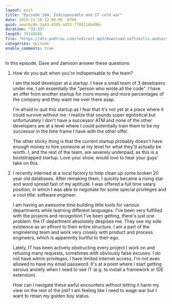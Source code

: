 ```yaml
---
layout: post
title: "Episode 184: Indispensable and IT cold war"
date: 2019-11-18 12:00:00 -0700
guid: aeacbc8e-2a43-42d5-a853-7708116bd96c
duration: "33:33"
length: 35240586
file: "https://dts.podtrac.com/redirect.mp3/download.softskills.audio/sse-184.mp3"
categories: episode
enable_comments: true
---
```


In this episode, Dave and Jamison answer these questions:

1. How do you quit when you're indispensable to the team?
   
   I am the lead developer at a startup. I have a small team of 3 developers under me. I am essentially the "person who wrote all the code". I have an offer from another startup for more money and more percentages of the company and they want me over there asap.
   
   I'm afraid to quit this startup as I fear that it's not yet at a place where it could survive without me. I realize that sounds super egotistical but unfortunately I don't have a successor ATM and none of the other developers are at a level where I could potentially train them to be my successor in the time frame I have with the other offer.
   
   The other sticky thing is that the current startup probably doesn't have enough money to hire someone at my level for what they'd actually be worth. I, and the rest of the team, are severely underpaid, as this is a bootstrapped startup. Love your show, would love to hear your guys' take on this.


2. I recently interned at a local factory to help clean up some broken 20 year old databases. After remaking them, I quickly became a rising star and word spread fast of my aptitude. I was offered a full time salary position, in which I was able to negotiate for some special privileges and a cool title: software engineer.
   
   I am having an awesome time building little tools for various departments while learning different languages. I've been very fulfilled with the projects and recognition I've been getting, there's just one problem: the IT department absolutely despises me.
   They see my sole existence as an affront to their entire structure. I am a part of the engineering team and work very closely with product and process engineers, which is apparently hurtful to their ego.
   
   Lately, IT has been actively obstructing every project I work on and refusing many requests, sometimes with obviously false excuses. I do not have admin privileges, I have limited internet access, I'm not even allowed to have my email password. It's at a point where I start getting serious anxiety when I need to see IT (e.g. to install a framework or IDE extension).
   
   How can I navigate these awful encounters without letting it harm my view on the rest of the job? I am feeling like I need to wage war but I want to retain my golden boy status.
